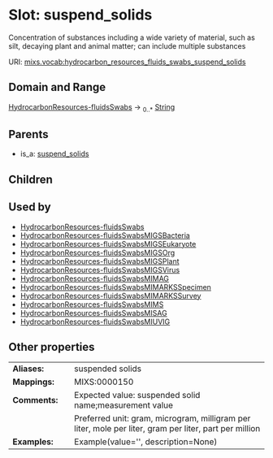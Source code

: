 
# Slot: suspend_solids


Concentration of substances including a wide variety of material, such as silt, decaying plant and animal matter; can include multiple substances

URI: [mixs.vocab:hydrocarbon_resources_fluids_swabs_suspend_solids](https://w3id.org/mixs/vocab/hydrocarbon_resources_fluids_swabs_suspend_solids)


## Domain and Range

[HydrocarbonResources-fluidsSwabs](HydrocarbonResources-fluidsSwabs.md) &#8594;  <sub>0..\*</sub> [String](types/String.md)

## Parents

 *  is_a: [suspend_solids](suspend_solids.md)

## Children


## Used by

 * [HydrocarbonResources-fluidsSwabs](HydrocarbonResources-fluidsSwabs.md)
 * [HydrocarbonResources-fluidsSwabsMIGSBacteria](HydrocarbonResources-fluidsSwabsMIGSBacteria.md)
 * [HydrocarbonResources-fluidsSwabsMIGSEukaryote](HydrocarbonResources-fluidsSwabsMIGSEukaryote.md)
 * [HydrocarbonResources-fluidsSwabsMIGSOrg](HydrocarbonResources-fluidsSwabsMIGSOrg.md)
 * [HydrocarbonResources-fluidsSwabsMIGSPlant](HydrocarbonResources-fluidsSwabsMIGSPlant.md)
 * [HydrocarbonResources-fluidsSwabsMIGSVirus](HydrocarbonResources-fluidsSwabsMIGSVirus.md)
 * [HydrocarbonResources-fluidsSwabsMIMAG](HydrocarbonResources-fluidsSwabsMIMAG.md)
 * [HydrocarbonResources-fluidsSwabsMIMARKSSpecimen](HydrocarbonResources-fluidsSwabsMIMARKSSpecimen.md)
 * [HydrocarbonResources-fluidsSwabsMIMARKSSurvey](HydrocarbonResources-fluidsSwabsMIMARKSSurvey.md)
 * [HydrocarbonResources-fluidsSwabsMIMS](HydrocarbonResources-fluidsSwabsMIMS.md)
 * [HydrocarbonResources-fluidsSwabsMISAG](HydrocarbonResources-fluidsSwabsMISAG.md)
 * [HydrocarbonResources-fluidsSwabsMIUVIG](HydrocarbonResources-fluidsSwabsMIUVIG.md)

## Other properties

|  |  |  |
| --- | --- | --- |
| **Aliases:** | | suspended solids |
| **Mappings:** | | MIXS:0000150 |
| **Comments:** | | Expected value: suspended solid name;measurement value |
|  | | Preferred unit: gram, microgram, milligram per liter, mole per liter, gram per liter, part per million |
| **Examples:** | | Example(value='', description=None) |

